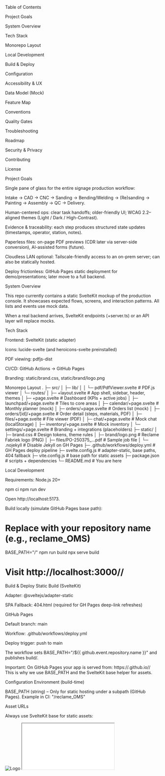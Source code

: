 Table of Contents

Project Goals

System Overview

Tech Stack

Monorepo Layout

Local Development

Build & Deploy

Configuration

Accessibility & UX

Data Model (Mock)

Feature Map

Conventions

Quality Gates

Troubleshooting

Roadmap

Security & Privacy

Contributing

License

Project Goals

Single pane of glass for the entire signage production workflow:

Intake → CAD → CNC → Sanding → Bending/Welding → (Re)sanding → Painting → Assembly → QC → Delivery.

Human-centered ops: clear task handoffs; older-friendly UI; WCAG 2.2–aligned themes (Light / Dark / High-Contrast).

Evidence & traceability: each step produces structured state updates (timestamps, operator, station, notes).

Paperless files: on-page PDF previews (CDR later via server-side conversion), AI-assisted forms (future).

Cloudless LAN optional: Tailscale-friendly access to an on-prem server; can also be statically hosted.

Deploy frictionless: GitHub Pages static deployment for demo/presentations; later move to a full backend.

System Overview

This repo currently contains a static SvelteKit mockup of the production console.
It showcases expected flows, screens, and interaction patterns. All lists and events use mock data.

When a real backend arrives, SvelteKit endpoints (+server.ts) or an API layer will replace mocks.

Tech Stack

Frontend: SvelteKit
 (static adapter)

Icons: lucide-svelte (and heroicons-svelte preinstalled)

PDF viewing: pdfjs-dist

CI/CD: GitHub Actions → GitHub Pages

Branding: static/brand.css, static/brand/logo.png

Monorepo Layout
.
├─ src/
│  ├─ lib/
│  │  └─ pdf/PdfViewer.svelte          # PDF.js viewer
│  └─ routes/
│     ├─ +layout.svelte                # App shell, sidebar, header, themes
│     ├─ +page.svelte                  # Dashboard (KPIs + active jobs)
│     ├─ launchpad/+page.svelte        # Tiles to core areas
│     ├─ calendar/+page.svelte         # Monthly planner (mock)
│     ├─ orders/+page.svelte           # Orders list (mock)
│     ├─ orders/[id]/+page.svelte      # Order detail (steps, materials, PDF)
│     ├─ files/+page.svelte            # File viewer (PDF)
│     ├─ chat/+page.svelte             # Mock chat (localStorage)
│     ├─ inventory/+page.svelte        # Mock inventory
│     └─ settings/+page.svelte         # Branding + integrations (placeholders)
├─ static/
│  ├─ brand.css                        # Design tokens, theme rules
│  ├─ brand/logo.png                   # Reclame Fabriek logo (PNG)
│  ├─ files/PO-250375_...pdf           # Sample job file
│  └─ .nojekyll                        # Disable Jekyll on GH Pages
├─ .github/workflows/deploy.yml        # GH Pages deploy pipeline
├─ svelte.config.js                    # adapter-static, base paths, 404 fallback
├─ vite.config.js                      # base path for static assets
├─ package.json                        # scripts + dependencies
└─ README.md                           # You are here

Local Development

Requirements: Node.js 20+

npm ci
npm run dev


Open http://localhost:5173.

Build locally (simulate GitHub Pages base path):

# Replace <repo> with your repository name (e.g., reclame_OMS)
BASE_PATH="/<repo>" npm run build
npx serve build
# Visit http://localhost:3000/<repo>/

Build & Deploy
Static Build (SvelteKit)

Adapter: @sveltejs/adapter-static

SPA Fallback: 404.html (required for GH Pages deep-link refreshes)

GitHub Pages

Default branch: main

Workflow: .github/workflows/deploy.yml

Deploy trigger: push to main

The workflow sets BASE_PATH="/${{ github.event.repository.name }}" and publishes build/.

Important: On GitHub Pages your app is served from:
https://<user>.github.io/<repo>/
This is why we use BASE_PATH and the SvelteKit base helper for assets.

Configuration
Environment (build-time)

BASE_PATH (string) – Only for static hosting under a subpath (GitHub Pages).
Example in CI: "/reclame_OMS"

Asset URLs

Always use SvelteKit base for static assets:

<script>
  import { base } from '$app/paths';
</script>

<link rel="stylesheet" href="{base}/brand.css" />
<img src="{base}/brand/logo.png" alt="Logo" />
<iframe src="{base}/files/PO-250375_ABTB-BIJEN_4500mm.pdf" />


Internal page links can remain absolute (href="/orders"); SvelteKit rewrites them correctly.

Accessibility & UX

Themes: Light / Dark / High-Contrast

Focus indicators: visible outlines on keyboard navigation

Skip link: “Skip to content” in layout

Readable contrast: color tokens chosen to exceed WCAG AA whenever possible

Touch targets: pill tag buttons with comfortable padding

Data Model (Mock)

Replace with real API contracts later. For now, simple arrays:

type Order = {
  id: string;             // e.g., "PO-250375"
  client: string;         // e.g., "ABTB BIJEN"
  title: string;          // e.g., "4500mm Long Frame"
  status: string;         // e.g., "Sanding"
  due: string;            // ISO date
  materials?: { part: string; material: string; thickness: string; color: string }[];
  steps?: { name: string; done: boolean }[];
  file?: string;          // pdf path with {base}
};

Feature Map

Dashboard: KPIs, active jobs, stock snippets, notifications

Calendar: mock workload planning, delivery scheduling

Orders: list + detail with process steps, materials breakdown, source PDF

Files: in-page PDF viewer (pdfjs-dist)

Chat: team comms mock using localStorage

Inventory: demo list with LOW/OK thresholds

Settings: branding and connectors placeholders (Telegram, n8n, OpenRouter)

Conventions
Branching

main — stable, deploys to Pages

feat/<name> — features

fix/<name> — hotfixes

docs/<name> — documentation

Commits (Conventional)

feat:, fix:, docs:, style:, refactor:, chore:, ci:

Example: fix: GH Pages 404 fallback + base path

PR Checklist

 Build passes locally (BASE_PATH="/<repo>" npm run build)

 No hardcoded absolute asset paths (/brand/..., /files/...)

 Navigation & refresh work under /reclame_OMS/...

 README updated if behavior changes

Quality Gates

Static build check in CI (default with deploy)

Lighthouse (manual for now): verify color contrast & keyboard nav

Type safety: prefer TS for new modules (can be introduced gradually)

Troubleshooting
❌ 404 on GitHub Pages (refreshing subpages)

Cause: No SPA fallback on static hosting.
Fix: adapter-static with fallback: '404.html' in svelte.config.js.

❌ CSS/JS don’t load in production (blank page)

Cause: Built as if served from root (/).
Fix: Ensure both:

kit.paths.base uses BASE_PATH when not dev

vite.base uses BASE_PATH too

❌ Logo/PDF not found

Cause: Asset URLs not prefixed with {base}.
Fix: Use {base}/brand/logo.png, {base}/files/...pdf.

✅ Quick verification (local)
rm -rf node_modules build
npm ci
BASE_PATH="/reclame_OMS" npm run build
npx serve build
# visit http://localhost:3000/reclame_OMS/ then navigate and refresh on subpages

Roadmap

Backend: REST/GraphQL or tRPC gateway; auth (OIDC)

Stations app: kiosk mode screens per workstation with offline queues

Inventory: supplier/vendor linkage, barcodes/QR, lot tracking, spoilage

Scheduling: Gantt/resource lanes; drag-and-drop rescheduling

CDR support: server-side conversion (CDR→PDF/SVG) for previews

AI Assist: extract order specs from PDFs, fill forms, detect missing fields

Notifications: Telegram/Matrix/N8N integrators; voice-to-action flow

i18n: LV/NL/EN interfaces

Security & Privacy

No customer secrets in repo.

Add .env for secrets when backend lands; never commit it.

For on-prem, prefer Tailscale for secure remote access.

Contributing

Create a feature branch: git checkout -b feat/<name>

Keep PRs small & reviewable

Follow the PR checklist

Update this README for any user-visible change

License

© Reclame Fabriek. All rights reserved.
If you need a formal OSS license, propose one via PR (MIT/Apache-2.0 recommended for samples).
